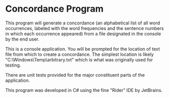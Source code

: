 # Concordance Program

This program will generate a concordance (an alphabetical list of all word occurrences, labeled with the word frequencies and the sentence numbers in which each occurrence appeared) from a file designated in the console by the end user.

This is a console application. You will be prompted for the location of text file from which to create a concordance. The simplest location is likely "C:\Windows\Temp\arbitrary.txt" which is what was originally used for testing.

There are unit tests provided for the major constituent parts of the application.

This program was developed in C# using the fine "Rider" IDE by JetBrains.
